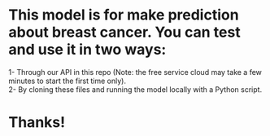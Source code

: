 # This model is for make prediction about breast cancer. You can test and use it in two ways:
1- Through our API in this repo (Note: the free service cloud may take a few minutes to start the first time only).  
2- By cloning these files and running the model locally with a Python script.

# Thanks!
